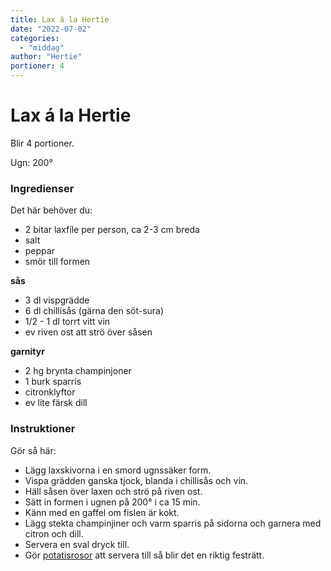 ```yaml
---
title: Lax á la Hertie
date: "2022-07-02"
categories:
  - "middag"
author: "Hertie"
portioner: 4
---
```


# Lax á la Hertie

Blir 4 portioner.

Ugn: 200&#176;

### Ingredienser

Det här behöver du:

- 2 bitar laxfíle per person, ca 2-3 cm breda
- salt
- peppar
- smör till formen

**sås**

- 3 dl vispgrädde
- 6 dl chillisås (gärna den söt-sura)
- 1/2 - 1 dl torrt vitt vin
- ev riven ost att strö över såsen

**garnityr**

- 2 hg brynta champinjoner
- 1 burk sparris
- citronklyftor
- ev lite färsk dill

### Instruktioner

Gör så här:

- Lägg laxskivorna i en smord ugnssäker form.
- Vispa grädden ganska tjock, blanda i chillisås och vin.
- Häll såsen över laxen och strö på riven ost.
- Sätt in formen i ugnen på 200&#176; i ca 15 min.
- Känn med en gaffel om fislen är kokt.
- Lägg stekta champinjiner och varm sparris på sidorna och garnera med citron och dill.
- Servera en sval dryck till.
- Gör <a class="link" href="potatisrosor_a_la_hertie">potatisrosor</a> att servera till så blir det en riktig festrätt.
